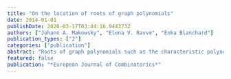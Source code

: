 ```yaml
---
title: "On the location of roots of graph polynomials"
date: 2014-01-01
publishDate: 2020-03-17T03:44:16.944373Z
authors: ["Johann A. Makowsky", "Elena V. Ravve", "Enka Blanchard"]
publication_types: ["2"]
categories: ["publication"]
abstract: "Roots of graph polynomials such as the characteristic polynomial, the chromatic polynomial, the matching polynomial, and many others are widely studied. In this paper we examine to what extent the location of these roots reflects the graph theoretic properties of the underlying graph."
featured: false
publication: "*European Journal of Combinatorics*"
---
```


